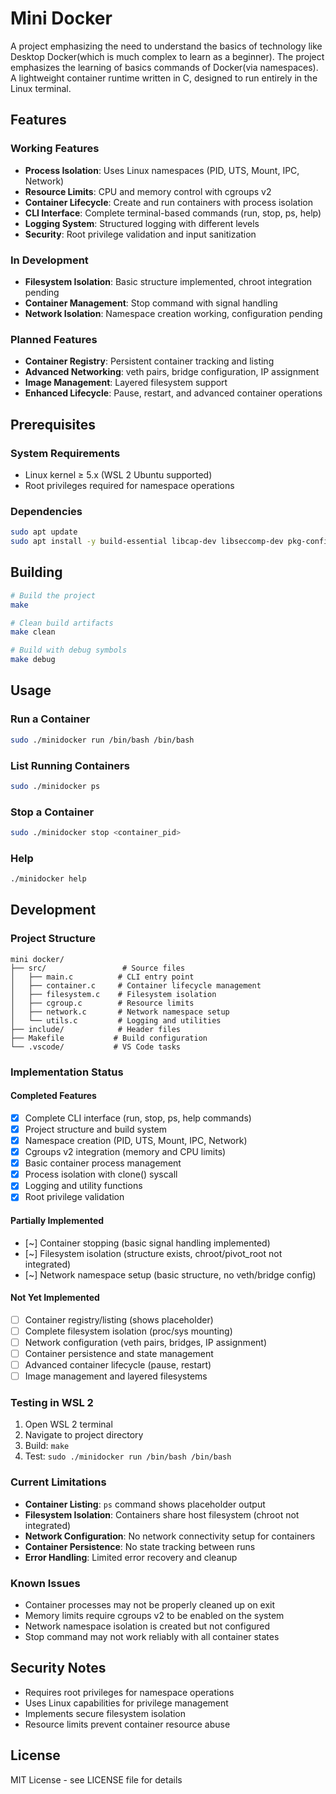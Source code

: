 # Mini Docker
A project emphasizing the need to understand the basics of technology like Desktop Docker(which is much complex to learn as a beginner). The project emphasizes the learning of basics commands of Docker(via namespaces).
A lightweight container runtime written in C, designed to run entirely in the Linux terminal.

## Features

### Working Features
- **Process Isolation**: Uses Linux namespaces (PID, UTS, Mount, IPC, Network)
- **Resource Limits**: CPU and memory control with cgroups v2
- **Container Lifecycle**: Create and run containers with process isolation
- **CLI Interface**: Complete terminal-based commands (run, stop, ps, help)
- **Logging System**: Structured logging with different levels
- **Security**: Root privilege validation and input sanitization

### In Development
- **Filesystem Isolation**: Basic structure implemented, chroot integration pending
- **Container Management**: Stop command with signal handling
- **Network Isolation**: Namespace creation working, configuration pending

### Planned Features
- **Container Registry**: Persistent container tracking and listing
- **Advanced Networking**: veth pairs, bridge configuration, IP assignment
- **Image Management**: Layered filesystem support
- **Enhanced Lifecycle**: Pause, restart, and advanced container operations

## Prerequisites

### System Requirements
- Linux kernel ≥ 5.x (WSL 2 Ubuntu supported)
- Root privileges required for namespace operations

### Dependencies
```bash
sudo apt update
sudo apt install -y build-essential libcap-dev libseccomp-dev pkg-config git
```

## Building

```bash
# Build the project
make

# Clean build artifacts
make clean

# Build with debug symbols
make debug
```

## Usage

### Run a Container
```bash
sudo ./minidocker run /bin/bash /bin/bash
```

### List Running Containers
```bash
sudo ./minidocker ps
```

### Stop a Container
```bash
sudo ./minidocker stop <container_pid>
```

### Help
```bash
./minidocker help
```

## Development

### Project Structure
```
mini docker/
├── src/                 # Source files
│   ├── main.c          # CLI entry point
│   ├── container.c     # Container lifecycle management
│   ├── filesystem.c    # Filesystem isolation
│   ├── cgroup.c        # Resource limits
│   ├── network.c       # Network namespace setup
│   └── utils.c         # Logging and utilities
├── include/            # Header files
├── Makefile           # Build configuration
└── .vscode/           # VS Code tasks
```

### Implementation Status

#### Completed Features
- [x] Complete CLI interface (run, stop, ps, help commands)
- [x] Project structure and build system
- [x] Namespace creation (PID, UTS, Mount, IPC, Network)
- [x] Cgroups v2 integration (memory and CPU limits)
- [x] Basic container process management
- [x] Process isolation with clone() syscall
- [x] Logging and utility functions
- [x] Root privilege validation

#### Partially Implemented
- [~] Container stopping (basic signal handling implemented)
- [~] Filesystem isolation (structure exists, chroot/pivot_root not integrated)
- [~] Network namespace setup (basic structure, no veth/bridge config)

#### Not Yet Implemented
- [ ] Container registry/listing (shows placeholder)
- [ ] Complete filesystem isolation (proc/sys mounting)
- [ ] Network configuration (veth pairs, bridges, IP assignment)
- [ ] Container persistence and state management
- [ ] Advanced container lifecycle (pause, restart)
- [ ] Image management and layered filesystems

### Testing in WSL 2

1. Open WSL 2 terminal
2. Navigate to project directory
3. Build: `make`
4. Test: `sudo ./minidocker run /bin/bash /bin/bash`

### Current Limitations

- **Container Listing**: `ps` command shows placeholder output
- **Filesystem Isolation**: Containers share host filesystem (chroot not integrated)
- **Network Configuration**: No network connectivity setup for containers
- **Container Persistence**: No state tracking between runs
- **Error Handling**: Limited error recovery and cleanup

### Known Issues

- Container processes may not be properly cleaned up on exit
- Memory limits require cgroups v2 to be enabled on the system
- Network namespace isolation is created but not configured
- Stop command may not work reliably with all container states

## Security Notes

- Requires root privileges for namespace operations
- Uses Linux capabilities for privilege management
- Implements secure filesystem isolation
- Resource limits prevent container resource abuse

## License

MIT License - see LICENSE file for details
